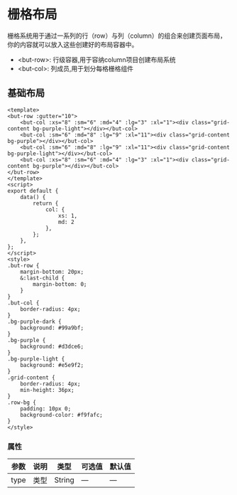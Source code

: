 # 栅格布局
栅格系统用于通过一系列的行（row）与列（column）的组合来创建页面布局，你的内容就可以放入这些创建好的布局容器中。
+ &lt;but-row&gt;: 行级容器,用于容纳column项目创建布局系统
+ &lt;but-col&gt;: 列成员,用于划分每格栅格组件

## 基础布局
```vue
<template>
<but-row :gutter="10">
	<but-col :xs="8" :sm="6" :md="4" :lg="3" :xl="1"><div class="grid-content bg-purple-light"></div></but-col>
	<but-col :sm="6" :md="8" :lg="9" :xl="11"><div class="grid-content bg-purple"></div></but-col>
	<but-col :sm="6" :md="8" :lg="9" :xl="11"><div class="grid-content bg-purple-light"></div></but-col>
	<but-col :xs="8" :sm="6" :md="4" :lg="3" :xl="1"><div class="grid-content bg-purple"></div></but-col>
</but-row>
</template>
<script>
export default {
	data() {
		return {
			col: {
				xs: 1,
				md: 2
			},
		};
	},
};
</script>
<style>
.but-row {
	margin-bottom: 20px;
	&:last-child {
		margin-bottom: 0;
	}
}
.but-col {
	border-radius: 4px;
}
.bg-purple-dark {
	background: #99a9bf;
}
.bg-purple {
	background: #d3dce6;
}
.bg-purple-light {
	background: #e5e9f2;
}
.grid-content {
	border-radius: 4px;
	min-height: 36px;
}
.row-bg {
	padding: 10px 0;
	background-color: #f9fafc;
}
</style>
```



### 属性
| 参数      | 说明    | 类型      | 可选值       | 默认值   |
|---------- |-------- |---------- |-------------  |-------- |
| type | 类型 | String| — | — |